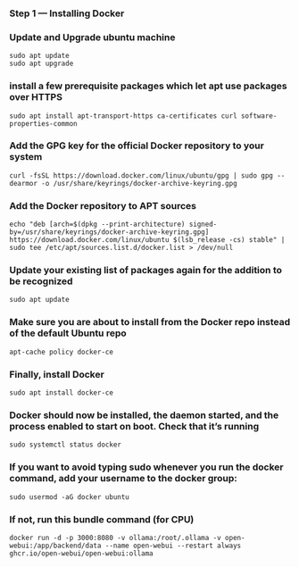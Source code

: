 ### Step 1 — Installing Docker

### Update and Upgrade ubuntu machine
```
sudo apt update
sudo apt upgrade
```
### install a few prerequisite packages which let apt use packages over HTTPS
```
sudo apt install apt-transport-https ca-certificates curl software-properties-common
```

### Add the GPG key for the official Docker repository to your system
```
curl -fsSL https://download.docker.com/linux/ubuntu/gpg | sudo gpg --dearmor -o /usr/share/keyrings/docker-archive-keyring.gpg

```
### Add the Docker repository to APT sources
```
echo "deb [arch=$(dpkg --print-architecture) signed-by=/usr/share/keyrings/docker-archive-keyring.gpg] https://download.docker.com/linux/ubuntu $(lsb_release -cs) stable" | sudo tee /etc/apt/sources.list.d/docker.list > /dev/null

```

### Update your existing list of packages again for the addition to be recognized
```
sudo apt update
```
### Make sure you are about to install from the Docker repo instead of the default Ubuntu repo
```
apt-cache policy docker-ce

``` 
### Finally, install Docker
```
sudo apt install docker-ce
```
### Docker should now be installed, the daemon started, and the process enabled to start on boot. Check that it’s running
```
sudo systemctl status docker
```             

### If you want to avoid typing sudo whenever you run the docker command, add your username to the docker group:
```
sudo usermod -aG docker ubuntu

```
### If not, run this bundle command (for CPU)
```
docker run -d -p 3000:8080 -v ollama:/root/.ollama -v open-webui:/app/backend/data --name open-webui --restart always ghcr.io/open-webui/open-webui:ollama

```
